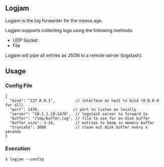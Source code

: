 Logjam
------

Logjam is the log forwarder for the mesos age.

Logjam supports collecting logs using the following methods:

 - UDP Socket
 - File

Logjam will pipe all entries as JSON to a remote server (logstash).

Usage
-----

### Config File

    {
      "bind": "127.0.0.1",         // interface on host to bind (0.0.0.0 for all)
      "port": 1470,               // port to listen on locally
      "server": "10.1.1.10:1470",  // logstash server to forward to
      "buffer": "/tmp/buffer.log", // file to use for on-disk buffer
      "buffer_size": 1-24,         // entries to keep in memory buffer
      "truncate": 3600             // clean out disk buffer every x seconds
    }

### Execution

    $ logjam --config


